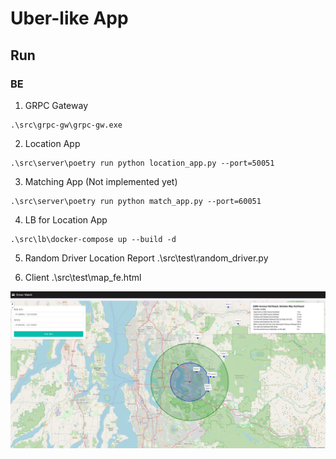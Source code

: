 # Uber-like App

## Run
### BE

1. GRPC Gateway

```
.\src\grpc-gw\grpc-gw.exe
```

2. Location App
```
.\src\server\poetry run python location_app.py --port=50051
```

3. Matching App (Not implemented yet)
```
.\src\server\poetry run python match_app.py --port=60051
```

4. LB for Location App

```
.\src\lb\docker-compose up --build -d
```



5. Random Driver Location Report
.\src\test\random_driver.py

6. Client
.\src\test\map_fe.html

![](app.JPG)